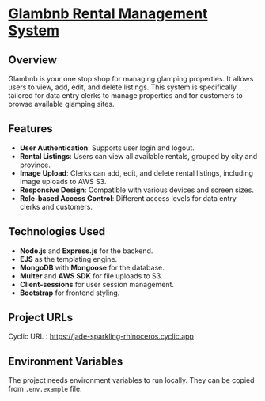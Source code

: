 # [Glambnb Rental Management System](https://jade-sparkling-rhinoceros.cyclic.app)

## Overview
Glambnb is your one stop shop for managing glamping properties. It allows users to view, add, edit, and delete listings. This system is specifically tailored for data entry clerks to manage properties and for customers to browse available glamping sites.

## Features
- **User Authentication**: Supports user login and logout.
- **Rental Listings**: Users can view all available rentals, grouped by city and province.
- **Image Upload**: Clerks can add, edit, and delete rental listings, including image uploads to AWS S3.
- **Responsive Design**: Compatible with various devices and screen sizes.
- **Role-based Access Control**: Different access levels for data entry clerks and customers.

## Technologies Used
- **Node.js** and **Express.js** for the backend.
- **EJS** as the templating engine.
- **MongoDB** with **Mongoose** for the database.
- **Multer** and **AWS SDK** for file uploads to S3.
- **Client-sessions** for user session management.
- **Bootstrap** for frontend styling.

## Project URLs
Cyclic URL    : https://jade-sparkling-rhinoceros.cyclic.app

## Environment Variables
The project needs environment variables to run locally. They can be copied from `.env.example` file.
